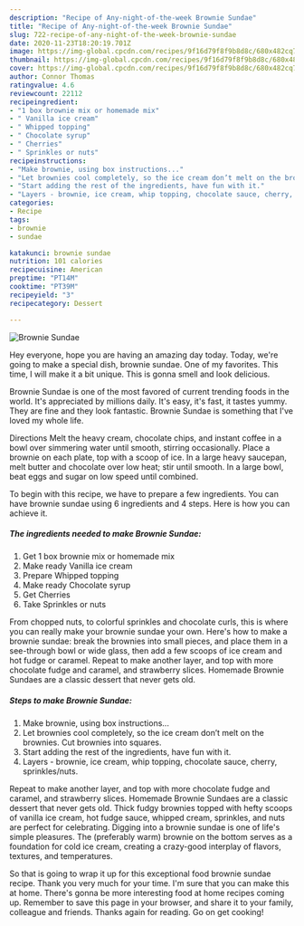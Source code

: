 ```yaml
---
description: "Recipe of Any-night-of-the-week Brownie Sundae"
title: "Recipe of Any-night-of-the-week Brownie Sundae"
slug: 722-recipe-of-any-night-of-the-week-brownie-sundae
date: 2020-11-23T18:20:19.701Z
image: https://img-global.cpcdn.com/recipes/9f16d79f8f9b8d8c/680x482cq70/brownie-sundae-recipe-main-photo.jpg
thumbnail: https://img-global.cpcdn.com/recipes/9f16d79f8f9b8d8c/680x482cq70/brownie-sundae-recipe-main-photo.jpg
cover: https://img-global.cpcdn.com/recipes/9f16d79f8f9b8d8c/680x482cq70/brownie-sundae-recipe-main-photo.jpg
author: Connor Thomas
ratingvalue: 4.6
reviewcount: 22112
recipeingredient:
- "1 box brownie mix or homemade mix"
- " Vanilla ice cream"
- " Whipped topping"
- " Chocolate syrup"
- " Cherries"
- " Sprinkles or nuts"
recipeinstructions:
- "Make brownie, using box instructions..."
- "Let brownies cool completely, so the ice cream don’t melt on the brownies. Cut brownies into squares."
- "Start adding the rest of the ingredients, have fun with it."
- "Layers - brownie, ice cream, whip topping, chocolate sauce, cherry, sprinkles/nuts."
categories:
- Recipe
tags:
- brownie
- sundae

katakunci: brownie sundae 
nutrition: 101 calories
recipecuisine: American
preptime: "PT14M"
cooktime: "PT39M"
recipeyield: "3"
recipecategory: Dessert

---
```



![Brownie Sundae](https://img-global.cpcdn.com/recipes/9f16d79f8f9b8d8c/680x482cq70/brownie-sundae-recipe-main-photo.jpg)

Hey everyone, hope you are having an amazing day today. Today, we're going to make a special dish, brownie sundae. One of my favorites. This time, I will make it a bit unique. This is gonna smell and look delicious.

Brownie Sundae is one of the most favored of current trending foods in the world. It's appreciated by millions daily. It's easy, it's fast, it tastes yummy. They are fine and they look fantastic. Brownie Sundae is something that I've loved my whole life.

Directions Melt the heavy cream, chocolate chips, and instant coffee in a bowl over simmering water until smooth, stirring occasionally. Place a brownie on each plate, top with a scoop of ice. In a large heavy saucepan, melt butter and chocolate over low heat; stir until smooth. In a large bowl, beat eggs and sugar on low speed until combined.


To begin with this recipe, we have to prepare a few ingredients. You can have brownie sundae using 6 ingredients and 4 steps. Here is how you can achieve it.

<!--inarticleads1-->

##### The ingredients needed to make Brownie Sundae:

1. Get 1 box brownie mix or homemade mix
1. Make ready  Vanilla ice cream
1. Prepare  Whipped topping
1. Make ready  Chocolate syrup
1. Get  Cherries
1. Take  Sprinkles or nuts


From chopped nuts, to colorful sprinkles and chocolate curls, this is where you can really make your brownie sundae your own. Here&#39;s how to make a brownie sundae: break the brownies into small pieces, and place them in a see-through bowl or wide glass, then add a few scoops of ice cream and hot fudge or caramel. Repeat to make another layer, and top with more chocolate fudge and caramel, and strawberry slices. Homemade Brownie Sundaes are a classic dessert that never gets old. 

<!--inarticleads2-->

##### Steps to make Brownie Sundae:

1. Make brownie, using box instructions...
1. Let brownies cool completely, so the ice cream don’t melt on the brownies. Cut brownies into squares.
1. Start adding the rest of the ingredients, have fun with it.
1. Layers - brownie, ice cream, whip topping, chocolate sauce, cherry, sprinkles/nuts.


Repeat to make another layer, and top with more chocolate fudge and caramel, and strawberry slices. Homemade Brownie Sundaes are a classic dessert that never gets old. Thick fudgy brownies topped with hefty scoops of vanilla ice cream, hot fudge sauce, whipped cream, sprinkles, and nuts are perfect for celebrating. Digging into a brownie sundae is one of life&#39;s simple pleasures. The (preferably warm) brownie on the bottom serves as a foundation for cold ice cream, creating a crazy-good interplay of flavors, textures, and temperatures. 

So that is going to wrap it up for this exceptional food brownie sundae recipe. Thank you very much for your time. I'm sure that you can make this at home. There's gonna be more interesting food at home recipes coming up. Remember to save this page in your browser, and share it to your family, colleague and friends. Thanks again for reading. Go on get cooking!
